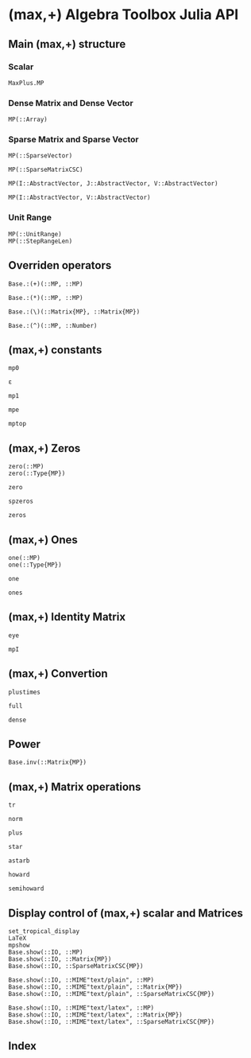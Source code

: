 # (max,+) Algebra Toolbox Julia API

## Main (max,+) structure

### Scalar

```@docs
MaxPlus.MP
```

### Dense Matrix and Dense Vector

```@docs
MP(::Array)
```

### Sparse Matrix and Sparse Vector

```@docs
MP(::SparseVector)
```

```@docs
MP(::SparseMatrixCSC)
```

```@docs
MP(I::AbstractVector, J::AbstractVector, V::AbstractVector)
```

```@docs
MP(I::AbstractVector, V::AbstractVector)
```

### Unit Range

```@docs
MP(::UnitRange)
MP(::StepRangeLen)
```

## Overriden operators

```@docs
Base.:(+)(::MP, ::MP)
```

```@docs
Base.:(*)(::MP, ::MP)
```

```@docs
Base.:(\)(::Matrix{MP}, ::Matrix{MP})
```

```@docs
Base.:(^)(::MP, ::Number)
```

## (max,+) constants

```@docs
mp0
```

```@docs
ε
```

```@docs
mp1
```

```@docs
mpe
```

```@docs
mptop
```

## (max,+) Zeros

```@docs
zero(::MP)
zero(::Type{MP})
```

```@docs
zero
```

```@docs
spzeros
```

```@docs
zeros
```

## (max,+) Ones

```@docs
one(::MP)
one(::Type{MP})
```

```@docs
one
```

```@docs
ones
```

## (max,+) Identity Matrix

```@docs
eye
```

```@docs
mpI
```

## (max,+) Convertion

```@docs
plustimes
```

```@docs
full
```

```@docs
dense
```

## Power

```@docs
Base.inv(::Matrix{MP})
```

## (max,+) Matrix operations

```@docs
tr
```

```@docs
norm
```

```@docs
plus
```

```@docs
star
```

```@docs
astarb
```

```@docs
howard
```

```@docs
semihoward
```

## Display control of (max,+) scalar and Matrices

```@docs
set_tropical_display
LaTeX
mpshow
Base.show(::IO, ::MP)
Base.show(::IO, ::Matrix{MP})
Base.show(::IO, ::SparseMatrixCSC{MP})

Base.show(::IO, ::MIME"text/plain", ::MP)
Base.show(::IO, ::MIME"text/plain", ::Matrix{MP})
Base.show(::IO, ::MIME"text/plain", ::SparseMatrixCSC{MP})

Base.show(::IO, ::MIME"text/latex", ::MP)
Base.show(::IO, ::MIME"text/latex", ::Matrix{MP})
Base.show(::IO, ::MIME"text/latex", ::SparseMatrixCSC{MP})
```

## Index

```@index
```

